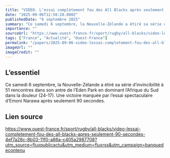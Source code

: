 ```yaml
---
title: "VIDÉO. L’essai complètement fou des All Blacks après seulement 90 secondes !"
date: "2025-09-06T12:58:20.000Z"
publishedDate: "6 septembre 2025"
summary: "Ce samedi 6 septembre, la Nouvelle-Zélande a étiré sa série d’invincibilité à 51 rencontres dans son antre de l’Eden Park en dominant l’Afrique du Sud dans la douleur (24-17). Une victoire marquée par l’essai spectaculaire d’Emoni Narawa après seulement 90 secondes."
importance: ""
sourceUrl: "https://www.ouest-france.fr/sport/rugby/all-blacks/video-lessai-completement-fou-des-all-blacks-apres-seulement-90-secondes-4ef7a28c-8b03-11f0-a86a-c405a2987708?utm_source=fluxpublicactu&utm_medium=fluxrss&utm_campaign=banquedecontenu"
tags: ["France", "Actualité", "Ouest-France"]
permalink: "/papers/2025-09-06-video-lessai-completement-fou-des-all-blacks-apres-seulement-90-secondes"
imageUrl: ""
imageCredit: ""
---
```


## L’essentiel

Ce samedi 6 septembre, la Nouvelle-Zélande a étiré sa série d’invincibilité à 51 rencontres dans son antre de l’Eden Park en dominant l’Afrique du Sud dans la douleur (24-17). Une victoire marquée par l’essai spectaculaire d’Emoni Narawa après seulement 90 secondes.

## Lien source

https://www.ouest-france.fr/sport/rugby/all-blacks/video-lessai-completement-fou-des-all-blacks-apres-seulement-90-secondes-4ef7a28c-8b03-11f0-a86a-c405a2987708?utm_source=fluxpublicactu&utm_medium=fluxrss&utm_campaign=banquedecontenu
